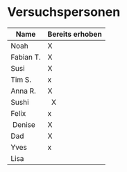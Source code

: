 # Versuchspersonen

| Name       | Bereits erhoben |
| ---------- | --------------- |
| Noah       |       X         |
| Fabian T.  |       X         |
| Susi       |       X         |
| Tim S.     |       x         |
| Anna R.    |       X         |
| Sushi      |       X         |
| Felix      |       x         |
| Denise     |       X         |
| Dad        |       X         |
| Yves       |       x         |
| Lisa       |                 |
